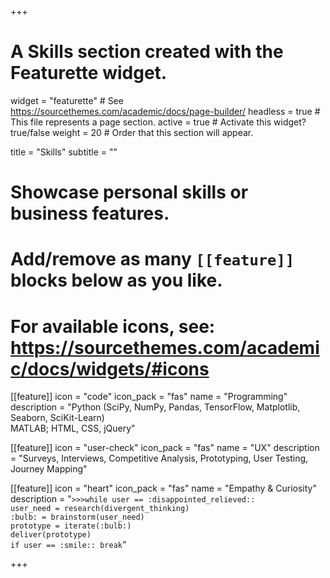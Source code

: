+++
# A Skills section created with the Featurette widget.
widget = "featurette"  # See https://sourcethemes.com/academic/docs/page-builder/
headless = true  # This file represents a page section.
active = true  # Activate this widget? true/false
weight = 20  # Order that this section will appear.

title = "Skills"
subtitle = ""

# Showcase personal skills or business features.
#
# Add/remove as many `[[feature]]` blocks below as you like.
#
# For available icons, see: https://sourcethemes.com/academic/docs/widgets/#icons

[[feature]]
  icon = "code"
  icon_pack = "fas"
  name = "Programming"
  description = "Python (SciPy, NumPy, Pandas, TensorFlow, Matplotlib, Seaborn, SciKit-Learn)<br>MATLAB; HTML, CSS, jQuery"

[[feature]]
  icon = "user-check"
  icon_pack = "fas"
  name = "UX"
  description = "Surveys, Interviews, Competitive Analysis, Prototyping, User Testing, Journey Mapping"

[[feature]]
  icon = "heart"
  icon_pack = "fas"
  name = "Empathy & Curiosity"
  description = "```>>>while user == :disappointed_relieved::```<br>```user_need = research(divergent_thinking)```<br>```:bulb: = brainstorm(user_need)```<br>```prototype = iterate(:bulb:)```<br>```deliver(prototype)```<br>```if user == :smile:: break```"

+++
<!--[[feature]]
  icon = "mug-hot"
  icon_pack = "fas"
  name = "Coffee"
  description = "99% <br><br> ```>>>if coffee:```<br>&nbsp;&nbsp;&nbsp;&nbsp;&nbsp;&nbsp;&nbsp;&nbsp;&nbsp;&nbsp;&nbsp;&nbsp;```   ... print(True)``` :smile:"

+++
<!-- <br>&nbsp;&nbsp;&nbsp;&nbsp;&nbsp;&nbsp;&nbsp;&nbsp;&nbsp;&nbsp;.&nbsp;.&nbsp;.&nbsp;&nbsp;&nbsp;&nbsp;&nbsp; -->
